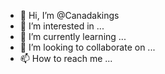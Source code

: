 - 👋 Hi, I’m @Canadakings
- 👀 I’m interested in ...
- 🌱 I’m currently learning ...
- 💞️ I’m looking to collaborate on ...
- 📫 How to reach me ...

<!---
Canadakings/Canadakings is a ✨ special ✨ repository because its `README.md` (this file) appears on your GitHub profile.
You can click the Preview link to take a look at your changes.
--->
